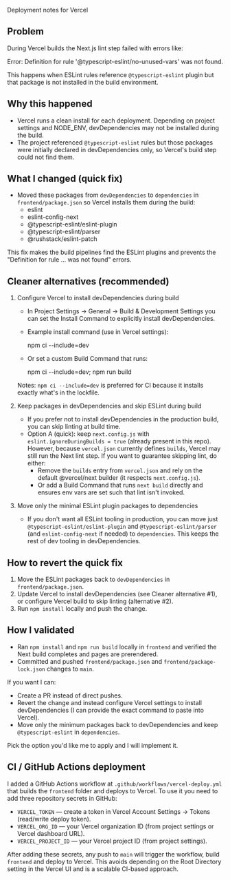 Deployment notes for Vercel

Problem
-------
During Vercel builds the Next.js lint step failed with errors like:

  Error: Definition for rule '@typescript-eslint/no-unused-vars' was not found.

This happens when ESLint rules reference `@typescript-eslint` plugin but that package is not installed in the build environment.

Why this happened
-----------------
- Vercel runs a clean install for each deployment. Depending on project settings and NODE_ENV, devDependencies may not be installed during the build.
- The project referenced `@typescript-eslint` rules but those packages were initially declared in devDependencies only, so Vercel's build step could not find them.

What I changed (quick fix)
--------------------------
- Moved these packages from `devDependencies` to `dependencies` in `frontend/package.json` so Vercel installs them during the build:
  - eslint
  - eslint-config-next
  - @typescript-eslint/eslint-plugin
  - @typescript-eslint/parser
  - @rushstack/eslint-patch

This fix makes the build pipelines find the ESLint plugins and prevents the "Definition for rule ... was not found" errors.

Cleaner alternatives (recommended)
---------------------------------
1) Configure Vercel to install devDependencies during build
   - In Project Settings -> General -> Build & Development Settings you can set the Install Command to explicitly install devDependencies.
   - Example install command (use in Vercel settings):

     npm ci --include=dev

   - Or set a custom Build Command that runs:

     npm ci --include=dev; npm run build

   Notes: `npm ci --include=dev` is preferred for CI because it installs exactly what's in the lockfile.

2) Keep packages in devDependencies and skip ESLint during build
   - If you prefer not to install devDependencies in the production build, you can skip linting at build time.
   - Option A (quick): keep `next.config.js` with `eslint.ignoreDuringBuilds = true` (already present in this repo). However, because `vercel.json` currently defines `builds`, Vercel may still run the Next lint step. If you want to guarantee skipping lint, do either:
     - Remove the `builds` entry from `vercel.json` and rely on the default @vercel/next builder (it respects `next.config.js`).
     - Or add a Build Command that runs `next build` directly and ensures env vars are set such that lint isn't invoked.

3) Move only the minimal ESLint plugin packages to dependencies
   - If you don't want all ESLint tooling in production, you can move just `@typescript-eslint/eslint-plugin` and `@typescript-eslint/parser` (and `eslint-config-next` if needed) to `dependencies`. This keeps the rest of dev tooling in devDependencies.

How to revert the quick fix
--------------------------
1) Move the ESLint packages back to `devDependencies` in `frontend/package.json`.
2) Update Vercel to install devDependencies (see Cleaner alternative #1), or configure Vercel build to skip linting (alternative #2).
3) Run `npm install` locally and push the change.

How I validated
----------------
- Ran `npm install` and `npm run build` locally in `frontend` and verified the Next build completes and pages are prerendered.
- Committed and pushed `frontend/package.json` and `frontend/package-lock.json` changes to `main`.

If you want I can:
- Create a PR instead of direct pushes.
- Revert the change and instead configure Vercel settings to install devDependencies (I can provide the exact command to paste into Vercel).
- Move only the minimum packages back to devDependencies and keep `@typescript-eslint` in `dependencies`.

Pick the option you'd like me to apply and I will implement it.

CI / GitHub Actions deployment
-------------------------------
I added a GitHub Actions workflow at `.github/workflows/vercel-deploy.yml` that builds the `frontend` folder and deploys to Vercel. To use it you need to add three repository secrets in GitHub:

 - `VERCEL_TOKEN` — create a token in Vercel Account Settings → Tokens (read/write deploy token).
 - `VERCEL_ORG_ID` — your Vercel organization ID (from project settings or Vercel dashboard URL).
 - `VERCEL_PROJECT_ID` — your Vercel project ID (from project settings).

After adding these secrets, any push to `main` will trigger the workflow, build `frontend` and deploy to Vercel. This avoids depending on the Root Directory setting in the Vercel UI and is a scalable CI-based approach.